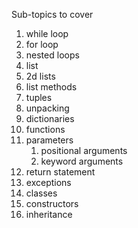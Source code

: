 Sub-topics to cover
1. while loop
2. for loop
3. nested loops
4. list
5. 2d lists
6. list methods
7. tuples
8. unpacking
9. dictionaries
10. functions
11. parameters
    1. positional arguments
    2. keyword arguments
12. return statement
13. exceptions
14. classes
15. constructors
16. inheritance
